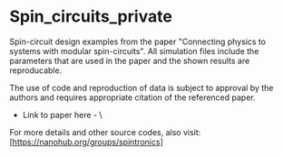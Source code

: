 # Spin_circuits_private

Spin-circuit design examples from the paper "Connecting physics to systems with modular spin-circuits". All simulation files include the parameters that are used in the paper and the shown results are reproducable. 

The use of code and reproduction of data is subject to approval by the authors and requires appropriate citation of the referenced paper.
- Link to paper here - \



For more details and other source codes, also visit:  [https://nanohub.org/groups/spintronics]
